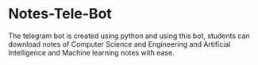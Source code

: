 # Notes-Tele-Bot

The telegram bot is created using python and using this bot, students can download notes of Computer Science and Engineering and Artificial Intelligence and Machine learning notes with ease. 
